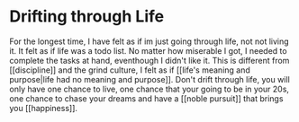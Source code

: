 # Drifting through Life

For the longest time, I have felt as if im just going through life, not not living it. It felt as if life was a todo list. No matter how miserable I got, I needed to complete the tasks at hand, eventhough I didn't like it. This is different from [[discipline]] and the grind culture, I felt as if [[life's meaning and purpose|life had no meaning and purpose]]. Don't drift through life, you will only have one chance to live, one chance that your going to be in your 20s, one chance to chase your dreams and have a [[noble pursuit]] that brings you [[happiness]]. 